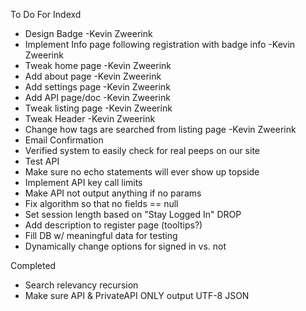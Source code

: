 To Do For Indexd

- Design Badge -Kevin Zweerink
- Implement Info page following registration with badge info -Kevin Zweerink
- Tweak home page -Kevin Zweerink
- Add about page -Kevin Zweerink
- Add settings page -Kevin Zweerink
- Add API page/doc -Kevin Zweerink
- Tweak listing page -Kevin Zweerink
- Tweak Header -Kevin Zweerink
- Change how tags are searched from listing page -Kevin Zweerink
- Email Confirmation
- Verified system to easily check for real peeps on our site
- Test API
- Make sure no echo statements will ever show up topside
- Implement API key call limits
- Make API not output anything if no params
- Fix algorithm so that no fields == null
- Set session length based on "Stay Logged In" DROP
- Add description to register page (tooltips?)
- Fill DB w/ meaningful data for testing
- Dynamically change options for signed in vs. not

Completed

- Search relevancy recursion
- Make sure API & PrivateAPI ONLY output UTF-8 JSON
